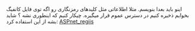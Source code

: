 اینو باید بعدا بنویسم. مثلا اطلاعاتی مثل کلیدهای رمزنگاری رو اگه توی فایل کانفیگ بخوایم ذخیره کنیم در دسترس عموم قرار میگیره. چیکار کنیم که اینطوری نشه ؟
شاید بشه از این استفاده کرد: [ASPnet_regiis](https://learn.microsoft.com/en-us/previous-versions/k6h9cz8h(v=vs.100)?redirectedfrom=MSDN)
